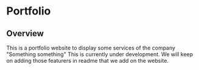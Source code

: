 # Portfolio

## Overview
This is a portfolio website to display some services of the company "Something something" This is currently under development. We will keep on adding those featurers in readme that we add on the website. 